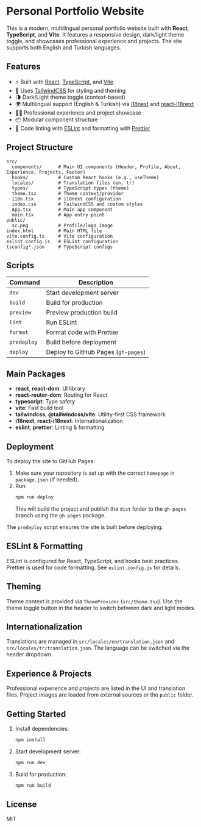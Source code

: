 # Personal Portfolio Website

This is a modern, multilingual personal portfolio website built with **React**, **TypeScript**, and **Vite**. It features a responsive design, dark/light theme toggle, and showcases professional experience and projects. The site supports both English and Turkish languages.

## Features

- ⚡ Built with [React](https://react.dev/), [TypeScript](https://www.typescriptlang.org/), and [Vite](https://vitejs.dev/)
- 🎨 Uses [TailwindCSS](https://tailwindcss.com/) for styling and theming
- 🌗 Dark/Light theme toggle (context-based)
- 🌍 Multilingual support (English & Turkish) via [i18next](https://www.i18next.com/) and [react-i18next](https://react.i18next.com/)
- 🧑‍💻 Professional experience and project showcase
- 📦 Modular component structure
- 🧹 Code linting with [ESLint](https://eslint.org/) and formatting with [Prettier](https://prettier.io/)

## Project Structure

```
src/
  components/      # Main UI components (Header, Profile, About, Experience, Projects, Footer)
  hooks/           # Custom React hooks (e.g., useTheme)
  locales/         # Translation files (en, tr)
  types/           # TypeScript types (theme)
  theme.tsx        # Theme context/provider
  i18n.tsx         # i18next configuration
  index.css        # TailwindCSS and custom styles
  App.tsx          # Main app component
  main.tsx         # App entry point
public/
  sc.png           # Profile/logo image
index.html         # Main HTML file
vite.config.ts     # Vite configuration
eslint.config.js   # ESLint configuration
tsconfig*.json     # TypeScript configs
```

## Scripts

| Command     | Description                         |
| ----------- | ----------------------------------- |
| `dev`       | Start development server            |
| `build`     | Build for production                |
| `preview`   | Preview production build            |
| `lint`      | Run ESLint                          |
| `format`    | Format code with Prettier           |
| `predeploy` | Build before deployment             |
| `deploy`    | Deploy to GitHub Pages (`gh-pages`) |

## Main Packages

- **react**, **react-dom**: UI library
- **react-router-dom**: Routing for React
- **typescript**: Type safety
- **vite**: Fast build tool
- **tailwindcss**, **@tailwindcss/vite**: Utility-first CSS framework
- **i18next**, **react-i18next**: Internationalization
- **eslint**, **prettier**: Linting & formatting

## Deployment

To deploy the site to GitHub Pages:

1. Make sure your repository is set up with the correct `homepage` in `package.json` (if needed).
2. Run:
   ```bash
   npm run deploy
   ```
   This will build the project and publish the `dist` folder to the `gh-pages` branch using the `gh-pages` package.

The `predeploy` script ensures the site is built before deploying.

## ESLint & Formatting

ESLint is configured for React, TypeScript, and hooks best practices. Prettier is used for code formatting. See `eslint.config.js` for details.

## Theming

Theme context is provided via `ThemeProvider` (`src/theme.tsx`). Use the theme toggle button in the header to switch between dark and light modes.

## Internationalization

Translations are managed in `src/locales/en/translation.json` and `src/locales/tr/translation.json`. The language can be switched via the header dropdown.

## Experience & Projects

Professional experience and projects are listed in the UI and translation files. Project images are loaded from external sources or the `public` folder.

## Getting Started

1. Install dependencies:
   ```bash
   npm install
   ```
2. Start development server:
   ```bash
   npm run dev
   ```
3. Build for production:
   ```bash
   npm run build
   ```

## License

MIT
